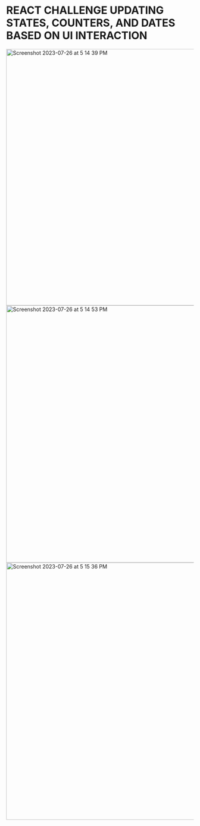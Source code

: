 # REACT CHALLENGE UPDATING STATES, COUNTERS, AND DATES BASED ON UI INTERACTION

<img width="690" alt="Screenshot 2023-07-26 at 5 14 39 PM" src="https://github.com/gtzjesus/DateCounter/assets/60718149/31c5b660-8436-4514-8287-e27b7f987153">
<img width="692" alt="Screenshot 2023-07-26 at 5 14 53 PM" src="https://github.com/gtzjesus/DateCounter/assets/60718149/cb74d0b9-d71b-4b07-8051-6d44ddef705b">
<img width="692" alt="Screenshot 2023-07-26 at 5 15 36 PM" src="https://github.com/gtzjesus/DateCounter/assets/60718149/5402d34d-d003-49a6-b076-8a4fb47a7973">
